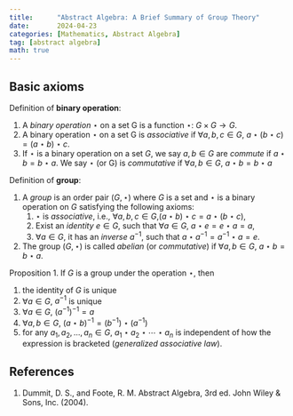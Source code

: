 ```yaml
---
title:      "Abstract Algebra: A Brief Summary of Group Theory"
date:       2024-04-23
categories: [Mathematics, Abstract Algebra]
tag: [abstract algebra]
math: true
---
```


## Basic axioms

Definition of **binary operation**:

1. A *binary operation* $\star$ on a set G is a function $\star$: $G\times G \to G$.
2. A binary operation $\star$ on a set G is *associative* if $\forall a,b,c \in G$, $a\star(b\star c) = (a\star b) \star c$.
3. If $\star$ is a binary operation on a set $G$, we say $a,b\in G$ are *commute* if $a\star b =b\star a$. We say $\star$ (or G) is *commutative* if $\forall a,b\in G$, $a\star b = b\star a$


Definition of **group**:
1. A *group* is an order pair $(G,\star)$ where $G$ is a set and $\star$ is a binary operation on $G$ satisfying the following axioms:
   1. $\star$ is *associative*, i.e., $\forall a,b,c\in G$,$(a\star b)\star c = a\star (b\star c)$,
   2. Exist an *identity* $e\in G$, such that $\forall a\in G$, $a\star e =e \star a = a$,
   3. $\forall a \in G$, it has an *inverse* $a^{-1}$, such that $a\star a^{-1} = a^{-1}\star a =e$.
2. The group $(G,\star)$ is called *abelian* (or *commutative*) if $\forall a,b\in G$, $a\star b = b\star a$. 

Proposition 1. If $G$ is a group under the operation $\star$, then
1. the identity of $G$ is unique
2. $\forall a\in G$, $a^{-1}$ is unique
3. $\forall a \in G$, $(a^{-1})^{-1} = a$
4. $\forall a,b\in G$, $(a\star b)^{-1} = (b^{-1})\star (a^{-1})$
5. for any $a_1,a_2,\dots,a_n \in G$, $a_1 \star a_2\star \cdots \star a_n$ is independent of how the expression is bracketed (*generalized associative law*).


## References
1. Dummit, D. S., and Foote, R. M. Abstract Algebra, 3rd ed. John Wiley & Sons, Inc. (2004).